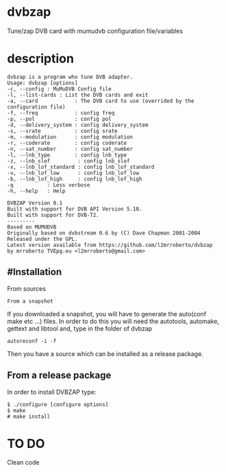 # dvbzap
Tune/zap DVB card with mumudvb configuration file/variables

# description
~~~~~~~~~~~~
dvbzap is a program who tune DVB adapter.
Usage: dvbzap [options]
-c, --config : MuMuDVB Config file
-l, --list-cards : List the DVB cards and exit
-a, --card            : The DVB card to use (overrided by the configuration file)
-f, --freq            : config freq
-p, --pol             : config pol
-d, --delivery_system : config delivery_system
-s, --srate           : config srate
-m, --modulation      : config modulation
-r, --coderate        : config coderate
-n, --sat_number      : config sat_number
-l, --lnb_type        : config lnb_type
-z, --lnb_slof         : config lnb_slof
-x, --lnb_lof_standard : config lnb_lof_standard
-v, --lnb_lof_low      : config lnb_lof_low
-b, --lnb_lof_high     : config lnb_lof_high
-q           : Less verbose
-h, --help   : Help

DVBZAP Version 0.1
Built with support for DVB API Version 5.10.
Built with support for DVB-T2.
---------
Based on MUMUDVB
Originally based on dvbstream 0.6 by (C) Dave Chapman 2001-2004
Released under the GPL.
Latest version available from https://github.com/l2mrroberto/dvbzap
by mrroberto TVEpg.eu <l2mrroberto@gmail.com>
~~~~~~~~~~~~

#Installation
------------

From sources
~~~~~~~~~~~~
From a snapshot
~~~~~~~~~~~~

If you downloaded a snapshot, you will have to generate the auto(conf make etc ...) files. In order to do this you will need the autotools, automake, gettext and libtool and, type in the folder of dvbzap

~~~~~~~~~~~~
autoreconf -i -f
~~~~~~~~~~~~

Then you have a source which can be installed as a release package.

From a release package
----------------

In order to install DVBZAP type:

~~~~~~~~~~~~
$ ./configure [configure options]
$ make
# make install
~~~~~~~~~~~~

# TO DO

Clean code
